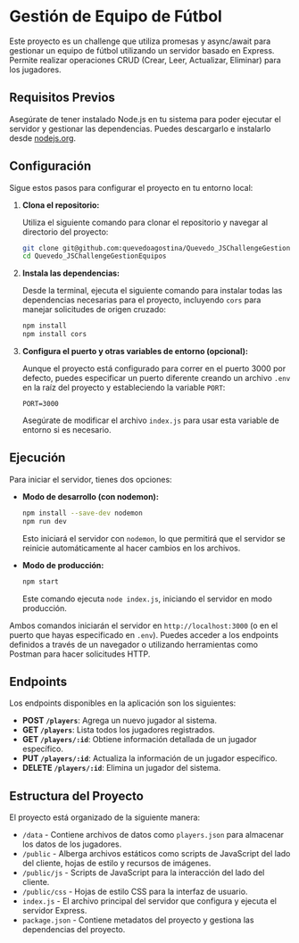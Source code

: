 # Gestión de Equipo de Fútbol

Este proyecto es un challenge que utiliza promesas y async/await para gestionar un equipo de fútbol utilizando un servidor basado en Express. Permite realizar operaciones CRUD (Crear, Leer, Actualizar, Eliminar) para los jugadores.

## Requisitos Previos

Asegúrate de tener instalado Node.js en tu sistema para poder ejecutar el servidor y gestionar las dependencias. Puedes descargarlo e instalarlo desde [nodejs.org](https://nodejs.org/).

## Configuración

Sigue estos pasos para configurar el proyecto en tu entorno local:

1. **Clona el repositorio:**

   Utiliza el siguiente comando para clonar el repositorio y navegar al directorio del proyecto:

   ```bash
   git clone git@github.com:quevedoagostina/Quevedo_JSChallengeGestionEquipos.git
   cd Quevedo_JSChallengeGestionEquipos
   ```

2. **Instala las dependencias:**

   Desde la terminal, ejecuta el siguiente comando para instalar todas las dependencias necesarias para el proyecto, incluyendo `cors` para manejar solicitudes de origen cruzado:

   ```bash
   npm install
   npm install cors
   ```

3. **Configura el puerto y otras variables de entorno (opcional):**

   Aunque el proyecto está configurado para correr en el puerto 3000 por defecto, puedes especificar un puerto diferente creando un archivo `.env` en la raíz del proyecto y estableciendo la variable `PORT`:

   ```plaintext
   PORT=3000
   ```

   Asegúrate de modificar el archivo `index.js` para usar esta variable de entorno si es necesario.

## Ejecución

Para iniciar el servidor, tienes dos opciones:

- **Modo de desarrollo (con nodemon):**

  ```bash
  npm install --save-dev nodemon
  npm run dev
  ```

  Esto iniciará el servidor con `nodemon`, lo que permitirá que el servidor se reinicie automáticamente al hacer cambios en los archivos.

- **Modo de producción:**

  ```bash
  npm start
  ```

  Este comando ejecuta `node index.js`, iniciando el servidor en modo producción.

Ambos comandos iniciarán el servidor en `http://localhost:3000` (o en el puerto que hayas especificado en `.env`). Puedes acceder a los endpoints definidos a través de un navegador o utilizando herramientas como Postman para hacer solicitudes HTTP.

## Endpoints

Los endpoints disponibles en la aplicación son los siguientes:

- **POST `/players`**: Agrega un nuevo jugador al sistema.
- **GET `/players`**: Lista todos los jugadores registrados.
- **GET `/players/:id`**: Obtiene información detallada de un jugador específico.
- **PUT `/players/:id`**: Actualiza la información de un jugador específico.
- **DELETE `/players/:id`**: Elimina un jugador del sistema.

## Estructura del Proyecto

El proyecto está organizado de la siguiente manera:

- `/data` - Contiene archivos de datos como `players.json` para almacenar los datos de los jugadores.
- `/public` - Alberga archivos estáticos como scripts de JavaScript del lado del cliente, hojas de estilo y recursos de imágenes.
- `/public/js` - Scripts de JavaScript para la interacción del lado del cliente.
- `/public/css` - Hojas de estilo CSS para la interfaz de usuario.
- `index.js` - El archivo principal del servidor que configura y ejecuta el servidor Express.
- `package.json` - Contiene metadatos del proyecto y gestiona las dependencias del proyecto.